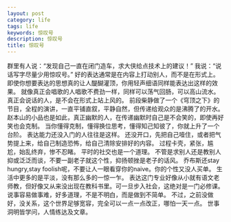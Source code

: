 ```yaml
---
layout: post
category: life
tags: life
keywords: 惊叹号
description: 惊叹号
title: 惊叹号
---
```


群里有人说：“发现自己一直在闭门造车，求大侠给点技术上的建议！”
我说：“说话写字尽量少用惊叹号。”
好的表达通常是在内容上打动别人，而不是在形式上。
即使你想要表达的思想真的让人醍醐灌顶，你用轻声细语同样能表达出这样的效果。
就像真正会唱歌的人唱歌不费劲一样，同样可以荡气回肠，可以高山流水。
真正会说话的人，是不会在形式上站上风的。
前段柴静做了一个《穹顶之下》的节目，全程的演讲，一直平铺直叙，平静自然，但传递给观众的是沸腾了的开水。
赵本山的小品也是如此，真正幽默的人，在传递幽默时自己是不会笑的，即使再好笑也会克制。
当你懂得克制，懂得换位思考，懂得知己知彼了，你就上升了一个台阶。
表达能力还没入门的人往往是这样。
还没开口，先把自己噎住，或者把气势提上来，给自己制造恐怖，给自己清除安排好的内容。
过程卡壳，紧张，尴尬，始乱终弃，惨不忍睹。
平时的社交也是一个道理。
不管是求别人还是教别人抑或泛泛而谈，不要一副老子就这个性，抑扬顿挫是老子的话风。
乔布斯还stay hungry,stay foolish呢，不要让人一眼看穿你的naive。你的个性又没人买单。
生活中更多的是平淡，没有那么多的一惊一乍。
表达这门专业好像从小就有语文老师教，但好像又从来没出现在教科书里。可一旦步入社会，这绝对是一门必修课。
说事容易做事难，好多道理，不是不明白，而是做到不简单。
不过，之前没做好，没关系，这个世界足够宽容，完全可以一点一点改正，哪怕一天一点。
世事洞明皆学问，人情练达及文章。